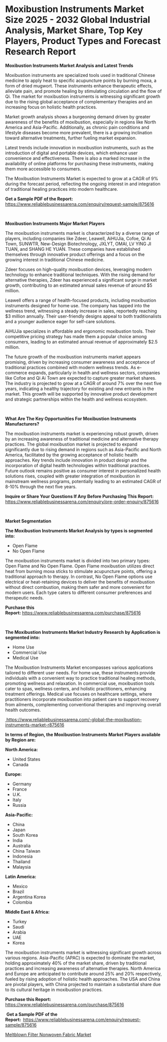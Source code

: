 <p><h1>Moxibustion Instruments Market Size 2025 - 2032 Global Industrial Analysis, Market Share, Top Key Players, Product Types and Forecast Research Report</h1></p><p><strong>Moxibustion Instruments Market Analysis and Latest Trends</strong></p>
<p><p>Moxibustion instruments are specialized tools used in traditional Chinese medicine to apply heat to specific acupuncture points by burning moxa, a form of dried mugwort. These instruments enhance therapeutic effects, alleviate pain, and promote healing by stimulating circulation and the flow of Qi. The market for moxibustion instruments is witnessing significant growth due to the rising global acceptance of complementary therapies and an increasing focus on holistic health practices.</p><p>Market growth analysis shows a burgeoning demand driven by greater awareness of the benefits of moxibustion, especially in regions like North America and Asia-Pacific. Additionally, as chronic pain conditions and lifestyle diseases become more prevalent, there is a growing inclination toward alternative treatments, further fueling market expansion.</p><p>Latest trends include innovation in moxibustion instruments, such as the introduction of digital and portable devices, which enhance user convenience and effectiveness. There is also a marked increase in the availability of online platforms for purchasing these instruments, making them more accessible to consumers. </p><p>The Moxibustion Instruments Market is expected to grow at a CAGR of 9% during the forecast period, reflecting the ongoing interest in and integration of traditional healing practices into modern healthcare.</p></p>
<p><strong>Get a Sample PDF of the Report:&nbsp;</strong> <a href="https://www.reliablebusinessarena.com/enquiry/request-sample/875616?utm_campaign=3251&utm_medium=2&utm_source=Github&utm_content=ia&utm_term=21032025&utm_id=moxibustion-instruments">https://www.reliablebusinessarena.com/enquiry/request-sample/875616</a></p>
<p>&nbsp;</p>
<p><strong>Moxibustion Instruments Major Market Players</strong></p>
<p><p>The moxibustion instruments market is characterized by a diverse range of players, including companies like Zdeer, Leawell, AiHUJia, Cofoe, Qi Ai Town, SUNWTR, New-Design Biotechnology, JXLYT, OMAI, LV YING JI TUAN, and SHANG HE YUAN. These companies have established themselves through innovative product offerings and a focus on the growing interest in traditional Chinese medicine.</p><p>Zdeer focuses on high-quality moxibustion devices, leveraging modern technology to enhance traditional techniques. With the rising demand for alternative therapies, Zdeer has experienced a significant surge in market growth, contributing to an estimated annual sales revenue of around $5 million.</p><p>Leawell offers a range of health-focused products, including moxibustion instruments designed for home use. The company has tapped into the wellness trend, witnessing a steady increase in sales, reportedly reaching $3 million annually. Their user-friendly designs appeal to both traditionalists and a younger audience eager for self-care solutions.</p><p>AiHUJia specializes in affordable and ergonomic moxibustion tools. Their competitive pricing strategy has made them a popular choice among consumers, leading to an estimated annual revenue of approximately $2.5 million.</p><p>The future growth of the moxibustion instruments market appears promising, driven by increasing consumer awareness and acceptance of traditional practices combined with modern wellness trends. As e-commerce expands, particularly in health and wellness sectors, companies like Cofoe and Qi Ai Town are expected to capture greater market shares. The industry is projected to grow at a CAGR of around 7% over the next five years, indicating a healthy trajectory for existing and new entrants in the market. This growth will be supported by innovative product development and strategic partnerships within the health and wellness ecosystem.</p></p>
<p>&nbsp;</p>
<p><strong>What Are The Key Opportunities For Moxibustion Instruments Manufacturers?</strong></p>
<p><p>The moxibustion instruments market is experiencing robust growth, driven by an increasing awareness of traditional medicine and alternative therapy practices. The global moxibustion market is projected to expand significantly due to rising demand in regions such as Asia-Pacific and North America, facilitated by the growing acceptance of holistic health approaches. Key trends include innovation in product design and the incorporation of digital health technologies within traditional practices. Future outlook remains positive as consumer interest in personalized health solutions rises, coupled with greater integration of moxibustion in mainstream wellness programs, potentially leading to an estimated CAGR of 8-10% through the next five years.</p></p>
<p><strong>Inquire or Share Your Questions If Any Before Purchasing This Report:</strong> <a href="https://www.reliablebusinessarena.com/enquiry/pre-order-enquiry/875616?utm_campaign=3251&utm_medium=2&utm_source=Github&utm_content=ia&utm_term=21032025&utm_id=moxibustion-instruments">https://www.reliablebusinessarena.com/enquiry/pre-order-enquiry/875616</a></p>
<p>&nbsp;</p>
<p><strong>Market Segmentation</strong></p>
<p><strong>The Moxibustion Instruments Market Analysis by types is segmented into:</strong></p>
<p><ul><li>Open Flame</li><li>No Open Flame</li></ul></p>
<p><p>The moxibustion instruments market is divided into two primary types: Open Flame and No Open Flame. Open Flame moxibustion utilizes direct heat from burning moxa sticks to stimulate acupuncture points, offering a traditional approach to therapy. In contrast, No Open Flame options use electrical or heat-retaining devices to deliver the benefits of moxibustion without direct combustion, making them safer and more convenient for modern users. Each type caters to different consumer preferences and therapeutic needs.</p></p>
<p><strong>Purchase this Report:&nbsp;</strong><a href="https://www.reliablebusinessarena.com/purchase/875616?utm_campaign=3251&utm_medium=2&utm_source=Github&utm_content=ia&utm_term=21032025&utm_id=moxibustion-instruments">https://www.reliablebusinessarena.com/purchase/875616</a></p>
<p>&nbsp;</p>
<p><strong>The Moxibustion Instruments Market Industry Research by Application is segmented into:</strong></p>
<p><ul><li>Home Use</li><li>Commercial Use</li><li>Medical Use</li></ul></p>
<p><p>The Moxibustion Instruments Market encompasses various applications tailored to different user needs. For home use, these instruments provide individuals with a convenient way to practice traditional healing methods, promoting wellness and relaxation. In commercial use, moxibustion tools cater to spas, wellness centers, and holistic practitioners, enhancing treatment offerings. Medical use focuses on healthcare settings, where practitioners incorporate moxibustion into patient care to support recovery from ailments, complementing conventional therapies and improving overall health outcomes.</p></p>
<p><a href="https://www.reliablebusinessarena.com/-global-the-moxibustion-instruments-market-r875616?utm_campaign=3251&utm_medium=2&utm_source=Github&utm_content=ia&utm_term=21032025&utm_id=moxibustion-instruments">&nbsp;https://www.reliablebusinessarena.com/-global-the-moxibustion-instruments-market-r875616</a></p>
<p><strong>In terms of Region, the Moxibustion Instruments Market Players available by Region are:</strong></p>
<p>
    <p> <strong> North America: </strong>
        <ul>
            <li>United States</li>
            <li>Canada</li>
        </ul>
        </p> 
    <p> <strong> Europe: </strong>
        <ul>
            <li>Germany</li>
            <li>France</li>
            <li>U.K.</li>
            <li>Italy</li>
            <li>Russia</li>
        </ul>
        </p> 
    <p> <strong> Asia-Pacific: </strong>
        <ul>
            <li>China</li>
            <li>Japan</li>
            <li>South Korea</li>
            <li>India</li>
            <li>Australia</li>
            <li>China Taiwan</li>
            <li>Indonesia</li>
            <li>Thailand</li>
            <li>Malaysia</li>
        </ul>
        </p> 
    <p> <strong> Latin America: </strong>
        <ul>
            <li>Mexico</li>
            <li>Brazil</li>
            <li>Argentina Korea</li>
            <li>Colombia</li>
        </ul>
        </p> 
    <p> <strong> Middle East & Africa: </strong>
        <ul>
            <li>Turkey</li>
            <li>Saudi</li>
            <li>Arabia</li>
            <li>UAE</li>
            <li>Korea</li>
        </ul>
    </p>
    </p>
<p><p>The moxibustion instruments market is witnessing significant growth across various regions. Asia-Pacific (APAC) is expected to dominate the market, holding approximately 40% of the market share, driven by traditional practices and increasing awareness of alternative therapies. North America and Europe are anticipated to contribute around 25% and 20% respectively, fueled by rising adoption of holistic health approaches. The USA and China are pivotal players, with China projected to maintain a substantial share due to its cultural heritage in moxibustion practices.</p></p>
<p><strong>Purchase this Report: </strong><a href="https://www.reliablebusinessarena.com/purchase/875616?utm_campaign=3251&utm_medium=2&utm_source=Github&utm_content=ia&utm_term=21032025&utm_id=moxibustion-instruments">https://www.reliablebusinessarena.com/purchase/875616</a></p>
<p>&nbsp;<strong>Get a Sample PDF of the Report:&nbsp;&nbsp;</strong><a href="https://www.reliablebusinessarena.com/enquiry/request-sample/875616?utm_campaign=3251&utm_medium=2&utm_source=Github&utm_content=ia&utm_term=21032025&utm_id=moxibustion-instruments">https://www.reliablebusinessarena.com/enquiry/request-sample/875616</a></p>
<p><strong></strong></p>
<p><p><a href="https://github.com/shrebasokib/Market-Research-Report-List-1/blob/main/meltblown-filter-nonwoven-fabric-market.md?utm_campaign=3251&utm_medium=2&utm_source=Github&utm_content=ia&utm_term=21032025&utm_id=moxibustion-instruments">Meltblown Filter Nonwoven Fabric Market</a></p></p>